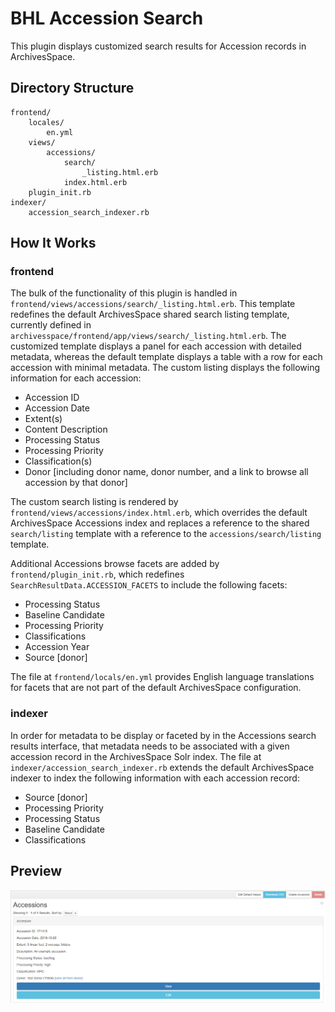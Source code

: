 # BHL Accession Search
This plugin displays customized search results for Accession records in ArchivesSpace.

## Directory Structure
    frontend/
        locales/
            en.yml
        views/
            accessions/
                search/
                    _listing.html.erb
                index.html.erb
        plugin_init.rb
    indexer/
        accession_search_indexer.rb

## How It Works
### frontend
The bulk of the functionality of this plugin is handled in `frontend/views/accessions/search/_listing.html.erb`. This template redefines the default ArchivesSpace shared search listing template, currently defined in `archivesspace/frontend/app/views/search/_listing.html.erb`. The customized template displays a panel for each accession with detailed metadata, whereas the default template displays a table with a row for each accession with minimal metadata. The custom listing displays the following information for each accession:

* Accession ID
* Accession Date
* Extent(s)
* Content Description
* Processing Status
* Processing Priority
* Classification(s)
* Donor [including donor name, donor number, and a link to browse all accession by that donor]

The custom search listing is rendered by `frontend/views/accessions/index.html.erb`, which overrides the default ArchivesSpace Accessions index and replaces a reference to the shared `search/listing` template with a reference to the `accessions/search/listing` template.

Additional Accessions browse facets are added by `frontend/plugin_init.rb`, which redefines `SearchResultData.ACCESSION_FACETS` to include the following facets:
* Processing Status
* Baseline Candidate
* Processing Priority
* Classifications
* Accession Year
* Source [donor]

The file at `frontend/locals/en.yml` provides English language translations for facets that are not part of the default ArchivesSpace configuration.

### indexer
In order for metadata to be display or faceted by in the Accessions search results interface, that metadata needs to be associated with a given accession record in the ArchivesSpace Solr index. The file at `indexer/accession_search_indexer.rb` extends the default ArchivesSpace indexer to index the following information with each accession record:
* Source [donor]
* Processing Priority
* Processing Status
* Baseline Candidate
* Classifications

## Preview
![screenshot](docs/screenshot.PNG "An example accession")